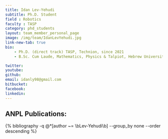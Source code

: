 ```yaml
---
title: Idan Lev-Yehudi
subtitle: Ph.D. Student
field : Robotics
faculty : TASP
category: phd_students
layout: team_member_personal_page
image: /img/team/IdanLevYehudi.jpg
link-new-tab: true
bio:
    - Ph.D. (direct track) TASP, Technion, since 2021 
    - B.Sc. Cum Laude, Mathematics, Physics & Talpiot, Hebrew University of Jeruslam, 2019

twitter: 
youtube: 
github: 
email: idanly98@gmail.com
bitbucket: 
facebook: 
linkedin: 
---
```


## ANPL Publications:

{% bibliography -q @*[author ~= \bLev-Yehudi\b] --group_by none --order descending %}


